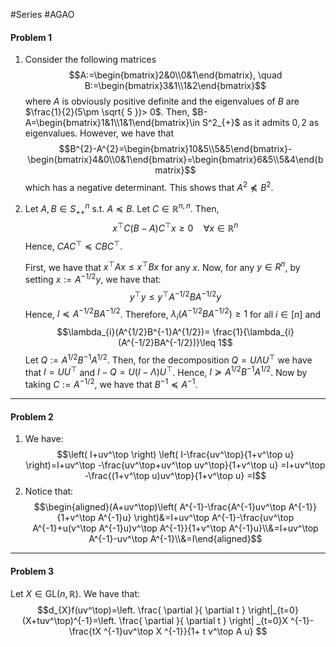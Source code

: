 #Series #AGAO 

#### Problem 1
1. Consider the following matrices
$$A:=\begin{bmatrix}2&0\\0&1\end{bmatrix}, \quad B:=\begin{bmatrix}3&1\\1&2\end{bmatrix}$$where $A$ is obviously positive definite and the eigenvalues of $B$ are $\frac{1}{2}(5\pm \sqrt{ 5 })> 0$.
Then, $B-A=\begin{bmatrix}1&1\\1&1\end{bmatrix}\in S^2_{+}$ as it admits $0,2$ as eigenvalues. However, we have that $$B^{2}-A^{2}=\begin{bmatrix}10&5\\5&5\end{bmatrix}-\begin{bmatrix}4&0\\0&1\end{bmatrix}=\begin{bmatrix}6&5\\5&4\end{bmatrix}$$which has a negative determinant. This shows that $A^{2}\not\preceq B^{2}$.
1. Let $A,B\in S^n_{++}$ s.t. $A\preceq B$. Let $C\in \mathbb{R}^{n,n}$. Then, $$x^\top C(B-A)C^\top x\geq 0\quad \forall x\in \mathbb{R}^{n}$$Hence, $CAC^\top \preceq CBC^\top$.
   
   First, we have that $x^\top A x\leq x^\top B x$ for any $x$. Now, for any $y\in R^n$, by setting $x:= A^{-1/2}y$, we have that: $$y^\top y\leq y^\top A^{-1 /2}BA^{-1/2} y$$Hence, $I\preceq A^{-1/2}BA^{-1/2}$. Therefore, $\lambda_{i}(A^{-1/2}BA^{-1/2})\geq 1$ for all $i\in[n]$ and $$\lambda_{i}(A^{1/2}B^{-1}A^{1/2})= \frac{1}{\lambda_{i}(A^{-1/2}BA^{-1/2})}\leq 1$$Let $Q:= A^{1/2}B^{-1}A^{1/2}$. Then, for the decomposition $Q=U\Lambda U^\top$ we have that $I=UU^\top$ and $I-Q=U(I-\Lambda)U^\top$. Hence, $I\succeq A^{1/2}B^{-1}A^{1/2}$. Now by taking $C:= A^{-1/2}$, we have that $B^{-1}\preceq A^{-1}$.
---
#### Problem 2
1. We have: $$\left( I+uv^\top \right) \left( I-\frac{uv^\top}{1+v^\top u} \right)=I+uv^\top -\frac{uv^\top+uv^\top uv^\top}{1+v^\top u} =I+uv^\top -\frac{(1+v^\top u)uv^\top}{1+v^\top u} =I$$
2. Notice that: $$\begin{aligned}(A+uv^\top)\left( A^{-1}-\frac{A^{-1}uv^\top A^{-1}}{1+v^\top A^{-1}u} \right)&=I+uv^\top A^{-1}-\frac{uv^\top A^{-1}+u(v^\top A^{-1}u)v^\top A^{-1}}{1+v^\top A^{-1}u}\\&=I+uv^\top A^{-1}-uv^\top A^{-1}\\&=I\end{aligned}$$

---
#### Problem 3
Let $X\in \text{GL}(n,\mathbb{R})$. We have that: $$d_{X}f(uv^\top)=\left. \frac{ \partial  }{ \partial t }  \right|_{t=0}(X+tuv^\top)^{-1}=\left. \frac{ \partial  }{ \partial t }  \right| _{t=0}X ^{-1}-\frac{tX ^{-1}uv^\top X ^{-1}}{1+ t  v^\top A u} $$

